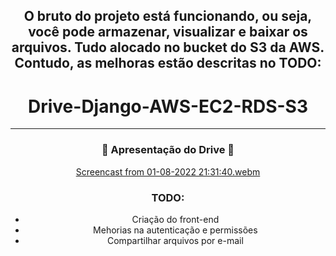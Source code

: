 <div align="center">

## O bruto do projeto está funcionando, ou seja, você pode armazenar, visualizar e baixar os arquivos. Tudo alocado no bucket do S3 da AWS. Contudo, as melhoras estão descritas no TODO:

# Drive-Django-AWS-EC2-RDS-S3

<hr>


### 🔭 Apresentação do Drive 🔭
[Screencast from 01-08-2022 21:31:40.webm](https://user-images.githubusercontent.com/93230531/182267421-691a22cf-5e74-4a6a-a7af-848c64b79b79.webm)


### TODO: 
<ul>
  <li> Criação do front-end </li>
  <li> Mehorias na autenticação e permissões </li>
  <li> Compartilhar arquivos por e-mail </li>
</ul>


</div>

